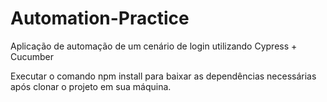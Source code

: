 # Automation-Practice
Aplicação de automação de um cenário de login utilizando Cypress + Cucumber

Executar o comando npm install para baixar as dependências necessárias após clonar o projeto em sua máquina.
